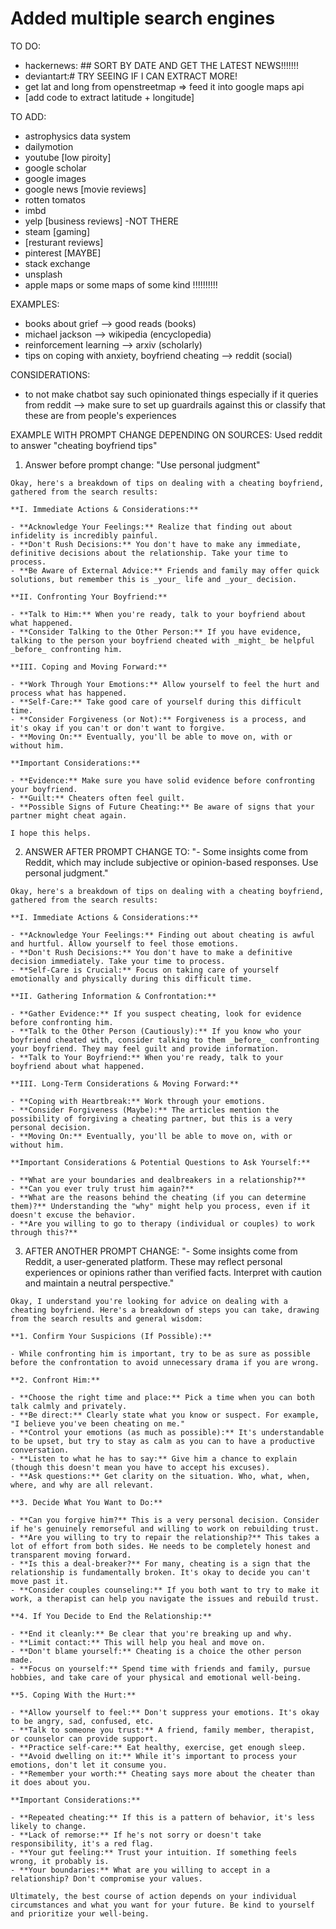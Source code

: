 # Added multiple search engines

TO DO:

- hackernews: ## SORT BY DATE AND GET THE LATEST NEWS!!!!!!!
- deviantart:# TRY SEEING IF I CAN EXTRACT MORE!
- get lat and long from openstreetmap => feed it into google maps api
- [add code to extract latitude + longitude]

TO ADD:

- astrophysics data system
- dailymotion
- youtube [low piroity]
- google scholar
- google images
- google news
  [movie reviews]
- rotten tomatos
- imbd
- yelp [business reviews] -NOT THERE
- steam [gaming]
- [resturant reviews]
- pinterest [MAYBE]
- stack exchange
- unsplash
- apple maps or some maps of some kind !!!!!!!!!!

EXAMPLES:

- books about grief --> good reads (books)
- michael jackson --> wikipedia (encyclopedia)
- reinforcement learning --> arxiv (scholarly)
- tips on coping with anxiety, boyfriend cheating --> reddit (social)

CONSIDERATIONS:

- to not make chatbot say such opinionated things especially if it queries from reddit --> make sure to set up guardrails against this or classify that these are from people's experiences

EXAMPLE WITH PROMPT CHANGE DEPENDING ON SOURCES: Used reddit to answer "cheating boyfriend tips"

1. Answer before prompt change: "Use personal judgment"

```
Okay, here's a breakdown of tips on dealing with a cheating boyfriend, gathered from the search results:

**I. Immediate Actions & Considerations:**

- **Acknowledge Your Feelings:** Realize that finding out about infidelity is incredibly painful.
- **Don't Rush Decisions:** You don't have to make any immediate, definitive decisions about the relationship. Take your time to process.
- **Be Aware of External Advice:** Friends and family may offer quick solutions, but remember this is _your_ life and _your_ decision.

**II. Confronting Your Boyfriend:**

- **Talk to Him:** When you're ready, talk to your boyfriend about what happened.
- **Consider Talking to the Other Person:** If you have evidence, talking to the person your boyfriend cheated with _might_ be helpful _before_ confronting him.

**III. Coping and Moving Forward:**

- **Work Through Your Emotions:** Allow yourself to feel the hurt and process what has happened.
- **Self-Care:** Take good care of yourself during this difficult time.
- **Consider Forgiveness (or Not):** Forgiveness is a process, and it's okay if you can't or don't want to forgive.
- **Moving On:** Eventually, you'll be able to move on, with or without him.

**Important Considerations:**

- **Evidence:** Make sure you have solid evidence before confronting your boyfriend.
- **Guilt:** Cheaters often feel guilt.
- **Possible Signs of Future Cheating:** Be aware of signs that your partner might cheat again.

I hope this helps.
```

2. ANSWER AFTER PROMPT CHANGE TO: "- Some insights come from Reddit, which may include subjective or opinion-based responses. Use personal judgment."

```
Okay, here's a breakdown of tips on dealing with a cheating boyfriend, gathered from the search results:

**I. Immediate Actions & Considerations:**

- **Acknowledge Your Feelings:** Finding out about cheating is awful and hurtful. Allow yourself to feel those emotions.
- **Don't Rush Decisions:** You don't have to make a definitive decision immediately. Take your time to process.
- **Self-Care is Crucial:** Focus on taking care of yourself emotionally and physically during this difficult time.

**II. Gathering Information & Confrontation:**

- **Gather Evidence:** If you suspect cheating, look for evidence before confronting him.
- **Talk to the Other Person (Cautiously):** If you know who your boyfriend cheated with, consider talking to them _before_ confronting your boyfriend. They may feel guilt and provide information.
- **Talk to Your Boyfriend:** When you're ready, talk to your boyfriend about what happened.

**III. Long-Term Considerations & Moving Forward:**

- **Coping with Heartbreak:** Work through your emotions.
- **Consider Forgiveness (Maybe):** The articles mention the possibility of forgiving a cheating partner, but this is a very personal decision.
- **Moving On:** Eventually, you'll be able to move on, with or without him.

**Important Considerations & Potential Questions to Ask Yourself:**

- **What are your boundaries and dealbreakers in a relationship?**
- **Can you ever truly trust him again?**
- **What are the reasons behind the cheating (if you can determine them)?** Understanding the "why" might help you process, even if it doesn't excuse the behavior.
- **Are you willing to go to therapy (individual or couples) to work through this?**
```

3. AFTER ANOTHER PROMPT CHANGE: "- Some insights come from Reddit, a user-generated platform. These may reflect personal experiences or opinions rather than verified facts. Interpret with caution and maintain a neutral perspective."

```
Okay, I understand you're looking for advice on dealing with a cheating boyfriend. Here's a breakdown of steps you can take, drawing from the search results and general wisdom:

**1. Confirm Your Suspicions (If Possible):**

- While confronting him is important, try to be as sure as possible before the confrontation to avoid unnecessary drama if you are wrong.

**2. Confront Him:**

- **Choose the right time and place:** Pick a time when you can both talk calmly and privately.
- **Be direct:** Clearly state what you know or suspect. For example, "I believe you've been cheating on me."
- **Control your emotions (as much as possible):** It's understandable to be upset, but try to stay as calm as you can to have a productive conversation.
- **Listen to what he has to say:** Give him a chance to explain (though this doesn't mean you have to accept his excuses).
- **Ask questions:** Get clarity on the situation. Who, what, when, where, and why are all relevant.

**3. Decide What You Want to Do:**

- **Can you forgive him?** This is a very personal decision. Consider if he's genuinely remorseful and willing to work on rebuilding trust.
- **Are you willing to try to repair the relationship?** This takes a lot of effort from both sides. He needs to be completely honest and transparent moving forward.
- **Is this a deal-breaker?** For many, cheating is a sign that the relationship is fundamentally broken. It's okay to decide you can't move past it.
- **Consider couples counseling:** If you both want to try to make it work, a therapist can help you navigate the issues and rebuild trust.

**4. If You Decide to End the Relationship:**

- **End it cleanly:** Be clear that you're breaking up and why.
- **Limit contact:** This will help you heal and move on.
- **Don't blame yourself:** Cheating is a choice the other person made.
- **Focus on yourself:** Spend time with friends and family, pursue hobbies, and take care of your physical and emotional well-being.

**5. Coping With the Hurt:**

- **Allow yourself to feel:** Don't suppress your emotions. It's okay to be angry, sad, confused, etc.
- **Talk to someone you trust:** A friend, family member, therapist, or counselor can provide support.
- **Practice self-care:** Eat healthy, exercise, get enough sleep.
- **Avoid dwelling on it:** While it's important to process your emotions, don't let it consume you.
- **Remember your worth:** Cheating says more about the cheater than it does about you.

**Important Considerations:**

- **Repeated cheating:** If this is a pattern of behavior, it's less likely to change.
- **Lack of remorse:** If he's not sorry or doesn't take responsibility, it's a red flag.
- **Your gut feeling:** Trust your intuition. If something feels wrong, it probably is.
- **Your boundaries:** What are you willing to accept in a relationship? Don't compromise your values.

Ultimately, the best course of action depends on your individual circumstances and what you want for your future. Be kind to yourself and prioritize your well-being.
```
